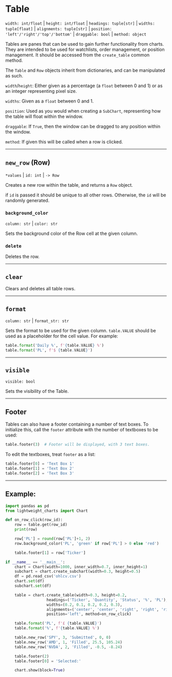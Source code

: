 # Table
`width: int/float` | `height: int/float` | `headings: tuple[str]` | `widths: tuple[float]` | `alignments: tuple[str]` | `position: 'left'/'right'/'top'/'bottom'` | `draggable: bool` | `method: object` 

Tables are panes that can be used to gain further functionality from charts. They are intended to be used for watchlists, order management, or position management. It should be accessed from the `create_table` common method.

The `Table` and `Row` objects inherit from dictionaries, and can be manipulated as such.



`width`/`height`: Either given as a percentage (a `float` between 0 and 1) or as an integer representing pixel size.

`widths`: Given as a `float` between 0 and 1.

`position`: Used as you would when creating a `SubChart`, representing how the table will float within the window.

`draggable`: If `True`, then the window can be dragged to any position within the window.

`method`: If given this will be called when a row is clicked.
___

## `new_row` (Row)
`*values` | `id: int` | `-> Row`

Creates a new row within the table, and returns a `Row` object.

if `id` is passed it should be unique to all other rows. Otherwise, the `id` will be randomly generated.


### `background_color`
`column: str` | `color: str`

Sets the background color of the Row cell at the given column.

### `delete`
Deletes the row.
___

## `clear`
Clears and deletes all table rows.
___

## `format`
`column: str` | `format_str: str`

Sets the format to be used for the given column. `table.VALUE` should be used as a placeholder for the cell value. For example:

```python
table.format('Daily %', f'{table.VALUE} %')
table.format('PL', f'$ {table.VALUE}')
```
___

## `visible`
`visible: bool`

Sets the visibility of the Table.
___

## Footer
Tables can also have a footer containing a number of text boxes. To initialize this, call the `footer` attribute with the number of textboxes to be used:

```python
table.footer(3)  # Footer will be displayed, with 3 text boxes.
```
To edit the textboxes, treat `footer` as a list:

```python
table.footer[0] = 'Text Box 1'
table.footer[1] = 'Text Box 2'
table.footer[2] = 'Text Box 3'
```
___

## Example:

```python
import pandas as pd
from lightweight_charts import Chart

def on_row_click(row_id):
    row = table.get(row_id)
    print(row)

    row['PL'] = round(row['PL']+1, 2)
    row.background_color('PL', 'green' if row['PL'] > 0 else 'red')

    table.footer[1] = row['Ticker']

if __name__ == '__main__':
    chart = Chart(width=1000, inner_width=0.7, inner_height=1)
    subchart = chart.create_subchart(width=0.3, height=0.5)
    df = pd.read_csv('ohlcv.csv')
    chart.set(df)
    subchart.set(df)

    table = chart.create_table(width=0.3, height=0.2,
                  headings=('Ticker', 'Quantity', 'Status', '%', 'PL'),
                  widths=(0.2, 0.1, 0.2, 0.2, 0.3),
                  alignments=('center', 'center', 'right', 'right', 'right'),
                  position='left', method=on_row_click)

    table.format('PL', f'£ {table.VALUE}')
    table.format('%', f'{table.VALUE} %')

    table.new_row('SPY', 3, 'Submitted', 0, 0)
    table.new_row('AMD', 1, 'Filled', 25.5, 105.24)
    table.new_row('NVDA', 2, 'Filled', -0.5, -8.24)

    table.footer(2)
    table.footer[0] = 'Selected:'

    chart.show(block=True)

```


